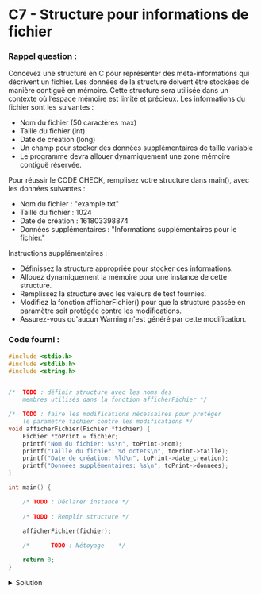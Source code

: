 # C7 - Structure pour informations de fichier

### Rappel question :

Concevez une structure en C pour représenter des meta-informations qui décrivent un fichier.
Les données de la structure doivent être stockées de manière contiguë en mémoire.
Cette structure sera utilisée dans un contexte où l’espace mémoire est limité et précieux.
Les informations du fichier sont les suivantes :

- Nom du fichier (50 caractères max)
- Taille du fichier (int)
- Date de création (long)
- Un champ pour stocker des données supplémentaires de taille variable
- Le programme devra allouer dynamiquement une zone mémoire contiguë réservée.

Pour réussir le CODE CHECK, remplisez votre structure dans main(), avec les données suivantes :

- Nom du fichier : "example.txt"
- Taille du fichier : 1024
- Date de création : 161803398874
- Données supplémentaires : "Informations supplémentaires pour le fichier."

Instructions supplémentaires :

- Définissez la structure appropriée pour stocker ces informations.
- Allouez dynamiquement la mémoire pour une instance de cette structure.
- Remplissez la structure avec les valeurs de test fournies.
- Modifiez la fonction afficherFichier() pour que la structure passée en paramètre soit protégée contre les modifications.
- Assurez-vous qu'aucun Warning n'est généré par cette modification.

### Code fourni :
~~~c
#include <stdio.h>
#include <stdlib.h>
#include <string.h>


/*  TODO : définir structure avec les noms des 
    membres utilisés dans la fonction afficherFichier */

/*  TODO : faire les modifications nécessaires pour protéger
    le paramètre fichier contre les modifications */
void afficherFichier(Fichier *fichier) {
    Fichier *toPrint = fichier;
    printf("Nom du fichier: %s\n", toPrint->nom);
    printf("Taille du fichier: %d octets\n", toPrint->taille);
    printf("Date de création: %ld\n", toPrint->date_creation);
    printf("Données supplémentaires: %s\n", toPrint->donnees);
}

int main() {

    /* TODO : Déclarer instance */
    
    /* TODO : Remplir structure */
    
    afficherFichier(fichier);

    /*      TODO : Nétoyage    */

    return 0;
}
~~~

<details>
<summary>Solution</summary>

~~~c
#include <stdio.h>
#include <stdlib.h>
#include <string.h>
#include <errno.h>


/*  TODO : définir structure avec les noms des 
    membres utilisés dans la fonction afficherFichier */
typedef struct MetaInfos {
    char nom[51];
    int taille;
    long date_creation;
    void *donnees;
} Fichier;

/*  TODO : faire les modifications nécessaires pour protéger
    le paramètre fichier contre les modifications */
void afficherFichier(Fichier *fichier) {
    Fichier *toPrint = fichier;
    printf("Nom du fichier: %s\n", toPrint->nom);
    printf("Taille du fichier: %d octets\n", toPrint->taille);
    printf("Date de création: %ld\n", toPrint->date_creation);
    printf("Données supplémentaires: %s\n", toPrint->donnees);
}

int main() {

    Fichier *fichier = (Fichier *)malloc(sizeof(Fichier));
    if (fichier == NULL) { return ENOMEM; }

    strcpy(fichier->nom, "example.txt");
    fichier->taille = 1024;
    fichier->date_creation = 161803398874;
    
    char *donnees = "Informations supplémentaires pour le fichier.";
    fichier->donnees = malloc(strlen(donnees));
    if (fichier->donnees == NULL) { return ENOMEM; }
    strcpy(fichier->donnees, donnees);

    
    afficherFichier(fichier);

    free(fichier->donnees);
    free(fichier);

    return 0;
}
~~~

</details>
